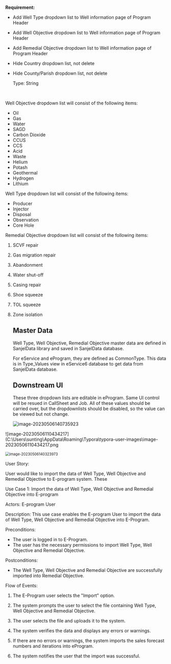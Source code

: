 **Requirement:**

* Add  Well Type dropdown list to Well information page of Program Header 

* Add Well Objective dropdown list to Well information page of Program Header 

* Add Remedial Objective dropdown list to Well information page of Program Header 

* Hide Country dropdown list, not delete

* Hide County/Parish dropdown list, not delete

  Type: String

​      

Well Objective dropdown list will consist of the following items:

- Oil
- Gas
- Water
- SAGD
- Carbon Dioxide
- CCUS
- CCS
- Acid
- Waste
- Helium
- Potash
- Geothermal
- Hydrogen
- Lithium

Well Type dropdown list will consist of the following items:

- Producer
- Injector
- Disposal
- Observation
- Core Hole

Remedial Objective dropdown list  will consist of the following items:

1. SCVF repair

2. Gas migration repair

3. Abandonment

4. Water shut-off

5. Casing repair

6. Shoe squeeze

7. TOL squeeze

8. Zone isolation

   ## Master Data

   Well Type, Well Objective, Remedial Objective master data are defined in SanjelData library and saved in SanjelData database.

   For eService and eProgram, they are defined as CommonType. This data is in Type_Values view in eService6 database to get data from SanjelData database.

   

   ## Downstream UI

   These three dropdown lists are editable in eProgram. Same UI control will be resued in CallSheet and Job. All of these values should be carried over, but the dropdownlists should be disabled, so the value can be viewed but not change.

   ![image-20230506140735923](C:\Users\sunting\AppData\Roaming\Typora\typora-user-images\image-20230506140735923.png)

![image-20230506110434217](C:\Users\sunting\AppData\Roaming\Typora\typora-user-images\image-20230506110434217.png

<img src="C:\Users\sunting\AppData\Roaming\Typora\typora-user-images\image-20230506140323973.png" alt="image-20230506140323973" style="zoom:80%;" />

User   Story:

User would like to import the data of Well Type, Well Objective and Remedial Objective to E-program system. These



Use Case 1: Import the data of Well Type, Well Objective and Remedial Objective into E-program

Actors: E-program User

Description: This use case enables the E-program User to import the data of Well Type, Well Objective and  Remedial Objective into E-Program.

Preconditions: 

- The user is logged in to E-Program.
- The user has the necessary permissions to import  Well Type, Well Objective and  Remedial Objective.

Postconditions: 

- The  Well Type, Well Objective and  Remedial Objective are successfully imported into Remedial Objective.

Flow of Events:

1. The  E-Program user selects the "Import" option.

2. The system prompts the user to select the file containing Well Type, Well Objective and  Remedial Objective.

3. The user selects the file and uploads it to the system.

4. The system verifies the data and displays any errors or warnings.

5. If there are no errors or warnings, the system imports the sales forecast numbers and iterations into eProgram.

6. The system notifies the user that the import was successful.

   